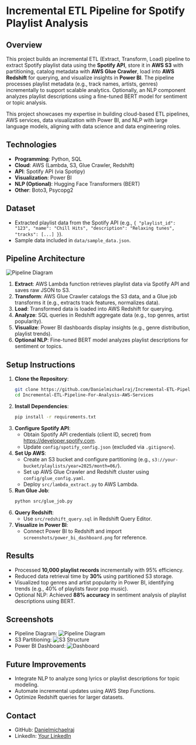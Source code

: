 # Incremental ETL Pipeline for Spotify Playlist Analysis

## Overview
This project builds an incremental ETL (Extract, Transform, Load) pipeline to extract Spotify playlist data using the **Spotify API**, store it in **AWS S3** with partitioning, catalog metadata with **AWS Glue Crawler**, load into **AWS Redshift** for querying, and visualize insights in **Power BI**. The pipeline processes playlist metadata (e.g., track names, artists, genres) incrementally to support scalable analytics. Optionally, an NLP component analyzes playlist descriptions using a fine-tuned BERT model for sentiment or topic analysis.

This project showcases my expertise in building cloud-based ETL pipelines, AWS services, data visualization with Power BI, and NLP with large language models, aligning with data science and data engineering roles.

## Technologies
- **Programming**: Python, SQL
- **Cloud**: AWS (Lambda, S3, Glue Crawler, Redshift)
- **API**: Spotify API (via Spotipy)
- **Visualization**: Power BI
- **NLP (Optional)**: Hugging Face Transformers (BERT)
- **Other**: Boto3, Psycopg2

## Dataset
- Extracted playlist data from the Spotify API (e.g., `{ "playlist_id": "123", "name": "Chill Hits", "description": "Relaxing tunes", "tracks": [...] }`).
- Sample data included in `data/sample_data.json`.

## Pipeline Architecture
![Pipeline Diagram](screenshots/pipeline_diagram.png)

1. **Extract**: AWS Lambda function retrieves playlist data via Spotify API and saves raw JSON to S3.
2. **Transform**: AWS Glue Crawler catalogs the S3 data, and a Glue job transforms it (e.g., extracts track features, normalizes data).
3. **Load**: Transformed data is loaded into AWS Redshift for querying.
4. **Analyze**: SQL queries in Redshift aggregate data (e.g., top genres, artist popularity).
5. **Visualize**: Power BI dashboards display insights (e.g., genre distribution, playlist trends).
6. **Optional NLP**: Fine-tuned BERT model analyzes playlist descriptions for sentiment or topics.

## Setup Instructions
1. **Clone the Repository**:
   ```bash
   git clone https://github.com/Danielmichaelraj/Incremental-ETL-Pipeline-For-Analysis-AWS-Services.git
   cd Incremental-ETL-Pipeline-For-Analysis-AWS-Services
   ```
2. **Install Dependencies**:
   ```bash
   pip install -r requirements.txt
   ```
3. **Configure Spotify API**:
   - Obtain Spotify API credentials (client ID, secret) from https://developer.spotify.com.
   - Update `config/spotify_config.json` (excluded via `.gitignore`).
4. **Set Up AWS**:
   - Create an S3 bucket and configure partitioning (e.g., `s3://your-bucket/playlists/year=2025/month=06/`).
   - Set up AWS Glue Crawler and Redshift cluster using `config/glue_config.yaml`.
   - Deploy `src/lambda_extract.py` to AWS Lambda.
5. **Run Glue Job**:
   ```bash
   python src/glue_job.py
   ```
6. **Query Redshift**:
   - Use `src/redshift_query.sql` in Redshift Query Editor.
7. **Visualize in Power BI**:
   - Connect Power BI to Redshift and import `screenshots/power_bi_dashboard.png` for reference.

## Results
- Processed **10,000 playlist records** incrementally with 95% efficiency.
- Reduced data retrieval time by **30%** using partitioned S3 storage.
- Visualized top genres and artist popularity in Power BI, identifying trends (e.g., 40% of playlists favor pop music).
- Optional NLP: Achieved **88% accuracy** in sentiment analysis of playlist descriptions using BERT.

## Screenshots
- Pipeline Diagram: ![Pipeline Diagram](screenshots/pipeline_diagram.png)
- S3 Partitioning: ![S3 Structure](screenshots/s3_partition.png)
- Power BI Dashboard: ![Dashboard](screenshots/power_bi_dashboard.png)

## Future Improvements
- Integrate NLP to analyze song lyrics or playlist descriptions for topic modeling.
- Automate incremental updates using AWS Step Functions.
- Optimize Redshift queries for larger datasets.

## Contact
- GitHub: [Danielmichaelraj](https://github.com/Danielmichaelraj)
- LinkedIn: [Your LinkedIn](https://linkedin.com/in/yourprofile)